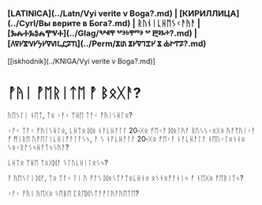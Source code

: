### [LATINICA](../Latn/Vyi verite v Boga?.md) | [КИРИЛЛИЦА](../Cyrl/Вы верите в Бога?.md) | ᚱᚢᚾᛁᚳᚺᛖᛊᚲᚨᚤᚨ | [ⰃⰎⰀⰃⰑⰎⰉⰜⰀ](../Glag/Ⰲⱏⰹ ⰲⰵⱃⰹⱅⰵ ⰲ Ⰱⱁⰳⰰ?.md) | [𐍓𐍠𐍔𐍮𐍝𐍔𐍟𐍔𐍠𐍜𐍡𐍚𐍐𐍴](../Perm/𐍮𐍨 𐍮𐍔𐍠𐍙𐍢𐍔 𐍮 𐍑𐍞𐍒𐍐?.md)
[[iskhodnik](../KNIGA/Vyi verite v Boga?.md)]

#  ᚡᚤᛁ ᚡᛖᚱᛁᛏᛖ ᚡ ᛒᛟᚷᚨ?

ᚤᛖᛊᛚᛁ ᚾᛖᛏ, ᛏᛟ ᚲᚨᚲ ᛉᚺᛖ ᛏᚨᚲ ᚡᚤᛁᛊᚺᛚᛟ? 

ᚲᚨᚲ ᛏᚨᚲ ᚡᚤᛁᛊᚺᛚᛟ, ᚳᚺᛏᛟ ᛞᛟ ᚾᚨᚳᚺᚨᛚᚨ 20‐ᚷᛟ ᚡᛖᚲᚨ ᛞᛟᛚᚤᚨ ᚱᚢᛊᛊᚲᛟᚷᛟ ᚤᚨᛉᚤᛁᚲᚨ ᚡ ᛗᛁᚱᛖ ᚢᚡᛖᛚᛁᚳᚺᛁᚡᚨᛚᚨᛊᛃ, ᚨ ᛊ ᚾᚨᚳᚺᚨᛚᚨ 20‐ᚷᛟ ᚡᛖᚲᚨ ᚾᚨᚳᚺᚨᛚᚨ ᚾᛖᚢᚲᛚᛟᚾᚾᛟ ᛊᛟᚲᚱᚨᛊᛃᚺᚨᛏᛃᛊᚤᚨ?

ᚳᚺᛏᛟ ᛉᚺᛖ ᛏᛟᚷᛞᚨ ᛊᛚᚢᚳᚺᛁᛚᛟᛊᛃ?

ᚨ ᚤᛖᛊᛚᛁ ᛞᚨ, ᛏᛟ ᛏᚨᚲ ᛚᛁ ᚢ ᚡᚨᛊ ᛞᛟᛊᛏᚨᛏᛟᚳᚺᚾᛟ ᛟᛊᚾᛟᚡᚨᚾᛁᛃ ᚡ ᚾᛖᚷᛟ ᚡᛖᚱᛁᛏᛃ?

ᚲᚨᚲ ᚡᚤᛁ ᚤᛖᚷᛟ ᛊᛖᛒᛖ ᛈᚱᛖᛞᛊᛏᚨᚡᛚᚤᚨᚤᛖᛏᛖ?


